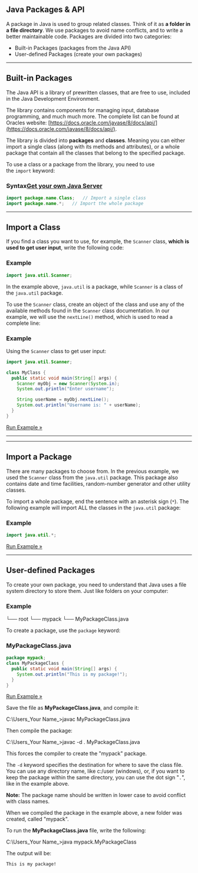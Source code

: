 
## Java Packages & API

A package in Java is used to group related classes. Think of it as **a folder in a file directory**. We use packages to avoid name conflicts, and to write a better maintainable code. Packages are divided into two categories:

- Built-in Packages (packages from the Java API)
- User-defined Packages (create your own packages)

---

## Built-in Packages

The Java API is a library of prewritten classes, that are free to use, included in the Java Development Environment.

The library contains components for managing input, database programming, and much much more. The complete list can be found at Oracles website: [https://docs.oracle.com/javase/8/docs/api/](https://docs.oracle.com/javase/8/docs/api/).

The library is divided into **packages** and **classes**. Meaning you can either import a single class (along with its methods and attributes), or a whole package that contain all the classes that belong to the specified package.

To use a class or a package from the library, you need to use the `import` keyword:

### Syntax[Get your own Java Server](https://www.w3schools.com/java/java_server.asp "W3Schools Spaces")

```java
import package.name.Class;   // Import a single class
import package.name.*;   // Import the whole package
```

---

## Import a Class

If you find a class you want to use, for example, the `Scanner` class, **which is used to get user input**, write the following code:

### Example

```java
import java.util.Scanner;
```

In the example above, `java.util` is a package, while `Scanner` is a class of the `java.util` package.

To use the `Scanner` class, create an object of the class and use any of the available methods found in the `Scanner` class documentation. In our example, we will use the `nextLine()` method, which is used to read a complete line:

### Example

Using the `Scanner` class to get user input:

```java
import java.util.Scanner;

class MyClass {
  public static void main(String[] args) {
    Scanner myObj = new Scanner(System.in);
    System.out.println("Enter username");

    String userName = myObj.nextLine();
    System.out.println("Username is: " + userName);
  }
}
```

[Run Example »](https://www.w3schools.com/java/showjava.asp?filename=demo_api_scanner)

---


---

## Import a Package

There are many packages to choose from. In the previous example, we used the `Scanner` class from the `java.util` package. This package also contains date and time facilities, random-number generator and other utility classes.

To import a whole package, end the sentence with an asterisk sign (`*`). The following example will import ALL the classes in the `java.util` package:

### Example

```java
import java.util.*;
```

[Run Example »](https://www.w3schools.com/java/showjava.asp?filename=demo_api_scanner_package)

---

## User-defined Packages

To create your own package, you need to understand that Java uses a file system directory to store them. Just like folders on your computer:

### Example

└── root
  └── mypack
    └── MyPackageClass.java

To create a package, use the `package` keyword:

### MyPackageClass.java

```java
package mypack;
class MyPackageClass {
  public static void main(String[] args) {
    System.out.println("This is my package!");
  }
}
```

[Run Example »](https://www.w3schools.com/java/showjava.asp?filename=demo_package)

Save the file as **MyPackageClass.java**, and compile it:

C:\Users\_Your Name_>javac MyPackageClass.java

Then compile the package:

C:\Users\_Your Name_>javac -d . MyPackageClass.java

This forces the compiler to create the "mypack" package.

The `-d` keyword specifies the destination for where to save the class file. You can use any directory name, like c:/user (windows), or, if you want to keep the package within the same directory, you can use the dot sign "`.`", like in the example above.

**Note:** The package name should be written in lower case to avoid conflict with class names.

When we compiled the package in the example above, a new folder was created, called "mypack".

To run the **MyPackageClass.java** file, write the following:

C:\Users\_Your Name_>java mypack.MyPackageClass

The output will be:

`This is my package!`